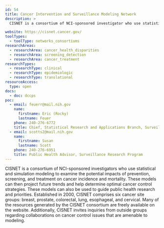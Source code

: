 ```yaml
---
id: 54
title: Cancer Intervention and Surveillance Modeling Network
description: >
  CISNET is a consortium of NCI-sponsored investigator who use statistical and simulation modeling to predict the effects of cancer interventions.

website: https://cisnet.cancer.gov/
toolTypes:
  - toolType: networks_consortiums
researchAreas:
  - researchArea: cancer_health_disparities
  - researchArea: screening_detection
  - researchArea: cancer_treatment
researchTypes:
  - researchType: clinical
  - researchType: epidemiologic
  - researchType: translational
resourceAccess:
  type: open
docs:
  - doc: dccps
poc:
  - email: feuerr@mail.nih.gov
    name:
      firstname: Eric (Rocky)
      lastname: Feuer
    phone: 240-276-6772
    title: Chief, Statistical Research and Applications Branch, Surveillance Research Program
  - email: scotts2@mail.nih.gov
    name:
      firstname: Susan
      lastname: Scott
    phone: 240-276-6951
    title: Public Health Advisor, Surveillance Research Program
---
```

CISNET is a consortium of NCI-sponsored investigators who use statistical and simulation modeling to examine the potential impacts of prevention, screening, and treatment on cancer incidence and mortality. These models can then project future trends and help determine optimal cancer control strategies. These models can also be used to guide public health research and priorities. Established in 2000, CISNET comprises six cancer site groups:  breast, prostate, colorectal, lung, esophageal, and cervical. Many of the resources generated by the CISNET consortium are freely available on the website. Additionally, CISNET invites inquiries from outside groups regarding collaborations on cancer control issues that are amenable to modeling.